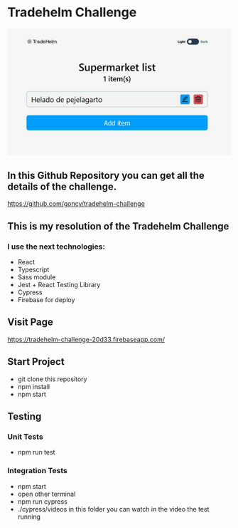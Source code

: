 # Tradehelm Challenge

![page Screen](./public/tradehelmPage.jpg)

## In this Github Repository you can get all the details of the challenge.

https://github.com/goncy/tradehelm-challenge


## This is my resolution of the Tradehelm Challenge
### I use the next technologies:
- React
- Typescript
- Sass module
- Jest + React Testing Library
- Cypress
- Firebase for deploy

## Visit Page

https://tradehelm-challenge-20d33.firebaseapp.com/

## Start Project

- git clone this repository
- npm install
- npm start

## Testing

### Unit Tests

- npm run test

### Integration Tests

- npm start
- open other terminal
- npm run cypress
- ./cypress/videos in this folder you can watch in the video the test running
